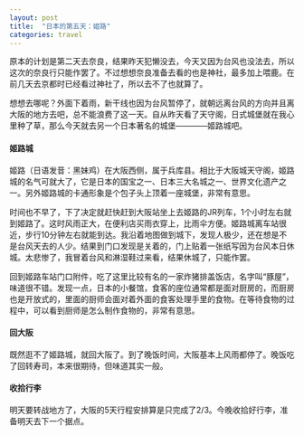```yaml
---
layout: post
title:  "日本的第五天：姬路"
categories: travel
---
```


原本的计划是第二天去奈良，结果昨天犯懒没去，今天又因为台风也没法去，所以这次的奈良行只能作罢了。不过想想奈良准备去看的也是神社，最多加上喂鹿。在前几天去京都时已经看过神社了，所以去不了也就算了。

想想去哪呢？外面下着雨，新干线也因为台风暂停了，就朝远离台风的方向并且离大阪的地方去吧，总不能浪费了这一天。自从昨天看了天守阁，日式城堡就在我心里种了草，那么今天就去另一个日本著名的城堡————姬路城吧。

#### 姬路城

姬路（日语发音：黑妹鸡）在大阪西侧，属于兵库县。相比于大阪城天守阁，姬路城的名气可就大了，它是日本的国宝之一、日本三大名城之一、世界文化遗产之一。另外姬路城的卡通形象是个包子头上顶着一座城堡，非常有意思。

时间也不早了，下了决定就赶快赶到大阪站坐上去姬路的JR列车，1个小时左右就到姬路了。这时风雨正大，在便利店买雨衣穿上，比雨伞方便。姬路城离车站很近，步行10分钟左右就能到达。我沿着地图做到城下，发现人极少，还在想是不是台风天去的人少。结果到门口发现是关着的，门上贴着一张纸写因为台风本日休城。太悲惨了，我冒着台风和淋湿鞋过来看，结果休城了，只能作罢。

回到姬路车站门口附件，吃了这里比较有名的一家炸猪排盖饭店，名字叫“豚屋”，味道很不错。发现一点，日本的小餐馆，食客的座位通常都是面对厨房的，而厨房也是开放式的，里面的厨师会面对着外面的食客处理手里的食物。在等待食物的过程中，可以看到厨师是怎么制作食物的，非常有意思。

#### 回大阪

既然逛不了姬路城，就回大阪了。到了晚饭时间，大阪基本上风雨都停了。晚饭吃了回转寿司，本来很期待，但味道其实一般。

#### 收拾行李

明天要转战地方了，大阪的5天行程安排算是只完成了2/3。今晚收拾好行李，准备明天去下一个据点。